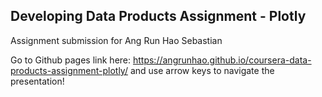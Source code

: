 ## Developing Data Products Assignment - Plotly

Assignment submission for Ang Run Hao Sebastian

Go to Github pages link here: https://angrunhao.github.io/coursera-data-products-assignment-plotly/ and use arrow keys to navigate the presentation!